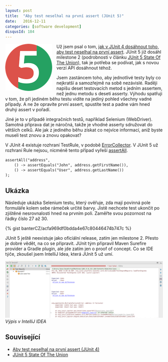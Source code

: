 ```yaml
---
layout: post
title:  "Aby test neselhal na první­ assert (JUnit 5)"
date:   2016-12-11
categories: [software development]
disqusId: 184
---
```

<div style="float: left; margin: 0 1em 1em 0; text-align: center;"><img src="/assets/2016-12-11/20161211-junit5-logo_small.png"/></div>Už jsem psal o 
tom, <a href="/item/148">jak v JUnit 4 dosáhnout toho, aby test neselhal na první assert</a>. JUnit 5 již dosáhl milestone 2 (podrobnosti v článku <a href="https://www.sitepoint.com/junit-5-state-of-the-union">JUnit 5 State Of The Union</a>), tak je potřeba se podívat, jak s novou verzí API dosáhnout téhož.

Jsem zastáncem toho, aby jednotlivé testy byly co nejkratší a samozřejmě na sobě nezávislé. Raději napíšu deset testovacích metod s jedním assertem, než jednu metodu s deseti asserty. Výhodu spatřuji v tom, že při jediném běhu testu vidíte na jediný pohled všechny vadné případy. A ne že opravíte první assert, spustíte test a padne vám hned druhý assert v pořadí. 

Jiné je to v případě integračních testů, například Selenium (WebDriver). Samotná příprava dat je náročná, takže je vhodné asserty sdružovat do větších celků. Ale jak z jediného běhu získat co nejvíce informací, aniž byste museli test znovu a znovu opakovat?
<!--more-->

V JUnit 4 existuje rozhraní TestRule, v podobě <a href="http://junit.org/javadoc/4.9/org/junit/rules/ErrorCollector.html">ErrorCollector</a>. V JUnit 5 už rozhraní Rule nejsou, nicméně tento případ vyřeší <a href="http://junit.org/junit5/docs/current/api/org/junit/jupiter/api/Assertions.html#assertAll-java.lang.String-org.junit.jupiter.api.function.Executable...-">assertAll</a>.

    assertAll("address",
        () -> assertEquals("John", address.getFirstName()),
        () -> assertEquals("User", address.getLastName())
    );

Ukázka
------
Následuje ukázka Selenium testu, který ověřuje, zda mají povinná pole formuláře kolem sebe rámeček určité barvy. Jistě nechcete test ukončit po zjištěné nesrovnalosti hned na prvním poli. Zaměřte svou pozornost na řádky číslo 27 až 30.

{% gist banterCZ/acfa969df0bdda4e67c80446474b747c %}

JUnit 5 ještě neexistuje jako oficiální release, zatím jen milestone 2. Přesto je dobré vědět, na co se připravit. JUnit tým připravil Maven Surefire provider a Gradle plugin, ale jde zatím jen o proof of concept. Co se IDE týče, zkoušel jsem IntelliJ Idea, která JUnit 5 už umí.

![](/assets/2016-12-11/20161211-IntelliJIdeaJUnit5.png)
_Výpis v IntelliJ IDEA_

Související
------

* <a href="/item/148">Aby test neselhal na první assert (JUnit 4)</a>
* <a href="https://www.sitepoint.com/junit-5-state-of-the-union">JUnit 5 State Of The Union</a>